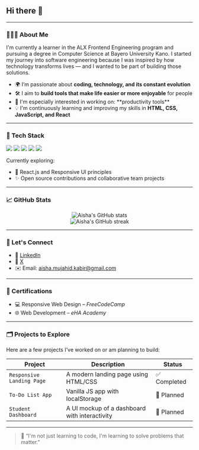 ## Hi there 👋
---

### 👩🏽‍💻 About Me

I'm currently a learner in the ALX Frontend Engineering program and pursuing a degree in Computer Science at Bayero University Kano. I started my journey into software engineering because I was inspired by how technology transforms lives — and I wanted to be part of building those solutions.

* 🌍 I’m passionate about **coding, technology, and its constant evolution**
* 🛠️ I aim to **build tools that make life easier or more enjoyable** for people
* 🚀 I'm especially interested in working on: \*\*productivity tools\*\*
* 💡 I'm continuously learning and improving my skills in **HTML, CSS, JavaScript, and React**

---

### 🧰 Tech Stack

<p>
  <img src="https://img.shields.io/badge/HTML5-E34F26?style=for-the-badge&logo=html5&logoColor=white"/>
  <img src="https://img.shields.io/badge/CSS3-1572B6?style=for-the-badge&logo=css3&logoColor=white"/>
  <img src="https://img.shields.io/badge/JavaScript-F7DF1E?style=for-the-badge&logo=javascript&logoColor=black"/>
  <img src="https://img.shields.io/badge/Git-F05032?style=for-the-badge&logo=git&logoColor=white"/>
  <img src="https://img.shields.io/badge/GitHub-181717?style=for-the-badge&logo=github&logoColor=white"/>
</p>

Currently exploring:

* 🌱 React.js and Responsive UI principles
* ✨ Open source contributions and collaborative team projects

---

### 📈 GitHub Stats

<p align="center">
  <img src="https://github-readme-stats.vercel.app/api?username=nanaishmub&show_icons=true&theme=radical" alt="Aisha's GitHub stats" />
  <br/>
  <img src="https://github-readme-streak-stats.herokuapp.com/?user=nanaishmub&theme=radical" alt="Aisha's GitHub streak" />
</p>

---

### 🤝 Let's Connect

* 🔗 [LinkedIn](https://www.linkedin.com/in/nanaishmub/)
* 🔗 [X](https://www.x.com/nanaishmub/)
* ✉️ Email: [aisha.mujahid.kabir@gmail.com](mailto:aisha.mujahid.kabir@gmail.com)

---

### 📝 Certifications

* 💻 Responsive Web Design – *FreeCodeCamp*
* 🌐 Web Development – *eHA Academy*

---

### 🗂️ Projects to Explore

Here are a few projects I've worked on or am planning to build:

| Project                   | Description                                   | Status      |
| ------------------------- | --------------------------------------------- | ----------- |
| `Responsive Landing Page` | A modern landing page using HTML/CSS          | ✅ Completed |
| `To-Do List App`          | Vanilla JS app with localStorage              | 🧠 Planned  |
| `Student Dashboard`       | A UI mockup of a dashboard with interactivity | 🧠 Planned  |

---

> 🌟 “I'm not just learning to code, I'm learning to solve problems that matter.”

